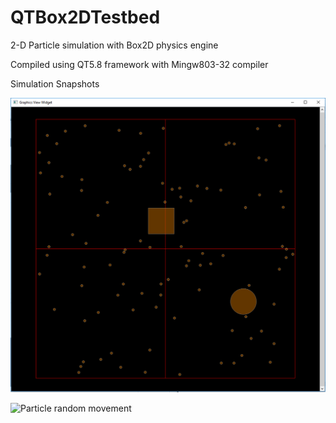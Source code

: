# QTBox2DTestbed
2-D Particle simulation with Box2D physics engine

Compiled using QT5.8 framework with Mingw803-32 compiler

Simulation Snapshots

![Ordered particle initialization at center](/screenshots/simulation1.png?raw=true)

![Particle random movement](/screenshots/simulation2.png?raw=true)
